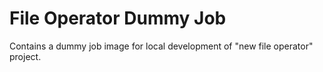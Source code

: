 # File Operator Dummy Job

Contains a dummy job image for local development of "new file operator" project.
